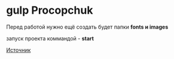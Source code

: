 # gulp Procopchuk

Перед работой нужно ещё создать будет папки **fonts и  images**
 
запуск проекта коммандой - **start**

[Источник](https://www.youtube.com/watch?v=SVmnfkICqq0&t=71s&ab_channel=%D0%9E%D1%820%D0%B4%D0%BE1)
